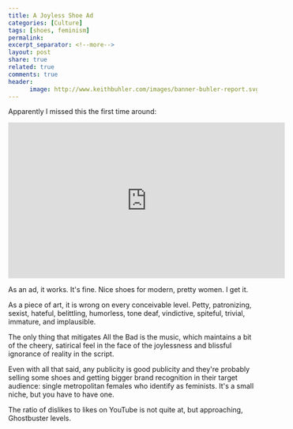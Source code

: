 ```yaml
---
title: A Joyless Shoe Ad
categories: [Culture]
tags: [shoes, feminism]
permalink: 
excerpt_separator: <!--more-->
layout: post
share: true
related: true
comments: true
header:
      image: http://www.keithbuhler.com/images/banner-buhler-report.svg
---
```



Apparently I missed this the first time around: 

<iframe width="560" height="315" src="https://www.youtube.com/embed/5xJI4zYR5o8" frameborder="0" allowfullscreen></iframe>

As an ad, it works. It's fine. Nice shoes for modern, pretty women. I get it. 

As a piece of art, it is wrong on every conceivable level. Petty, patronizing, sexist, hateful, belittling, humorless, tone deaf, vindictive, spiteful, trivial, immature, and implausible. 

The only thing that mitigates All the Bad is the music, which maintains a bit of the cheery, satirical feel in the face of the joylessness and blissful ignorance of reality in the script. 

Even with all that said, any publicity is good publicity and they're probably selling some shoes and getting bigger brand recognition in their target audience: single metropolitan females who identify as feminists. It's a small niche, but you have to have one. 

The ratio of dislikes to likes on YouTube is not quite at, but approaching, Ghostbuster levels. 